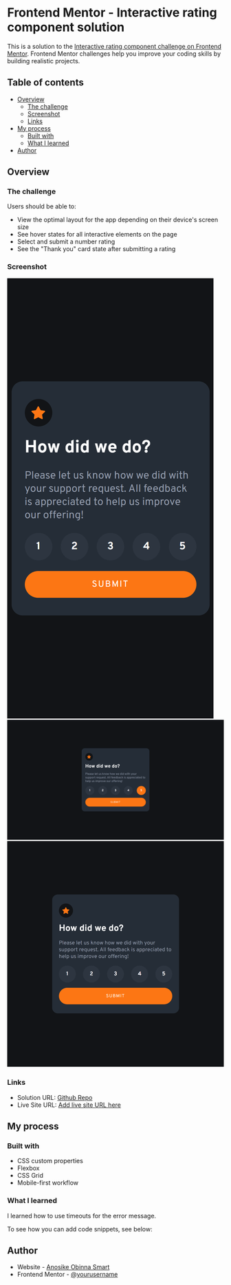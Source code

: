 # Frontend Mentor - Interactive rating component solution

This is a solution to the [Interactive rating component challenge on Frontend Mentor](https://www.frontendmentor.io/challenges/interactive-rating-component-koxpeBUmI). Frontend Mentor challenges help you improve your coding skills by building realistic projects.

## Table of contents

- [Overview](#overview)
  - [The challenge](#the-challenge)
  - [Screenshot](#screenshot)
  - [Links](#links)
- [My process](#my-process)
  - [Built with](#built-with)
  - [What I learned](#what-i-learned)
- [Author](#author)

## Overview

### The challenge

Users should be able to:

- View the optimal layout for the app depending on their device's screen size
- See hover states for all interactive elements on the page
- Select and submit a number rating
- See the "Thank you" card state after submitting a rating

### Screenshot

![](./screenshots/mobile.png)
![](./screenshots/desktop.png)
![](./screenshots/tablet.png)

### Links

- Solution URL: [Github Repo](https://interactive-ratings-smartlify.netlify.app)
- Live Site URL: [Add live site URL here](https://github.com/Smartlify08/Interactive-ratings-component)

## My process

### Built with

- CSS custom properties
- Flexbox
- CSS Grid
- Mobile-first workflow

### What I learned

I learned how to use timeouts for the error message.

To see how you can add code snippets, see below:

## Author

- Website - [Anosike Obinna Smart](https://superb-pony-63b1e3.netlify.app/)
- Frontend Mentor - [@yourusername](https://www.frontendmentor.io/profile/Smartlify08)
